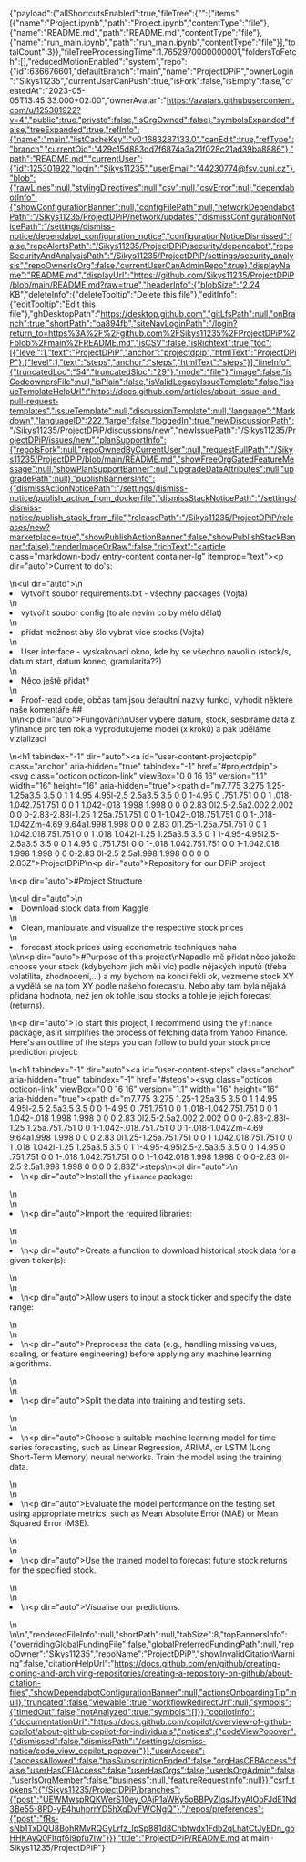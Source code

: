 {"payload":{"allShortcutsEnabled":true,"fileTree":{"":{"items":[{"name":"Project.ipynb","path":"Project.ipynb","contentType":"file"},{"name":"README.md","path":"README.md","contentType":"file"},{"name":"run_main.ipynb","path":"run_main.ipynb","contentType":"file"}],"totalCount":3}},"fileTreeProcessingTime":1.7652970000000001,"foldersToFetch":[],"reducedMotionEnabled":"system","repo":{"id":636676601,"defaultBranch":"main","name":"ProjectDPiP","ownerLogin":"Sikys11235","currentUserCanPush":true,"isFork":false,"isEmpty":false,"createdAt":"2023-05-05T13:45:33.000+02:00","ownerAvatar":"https://avatars.githubusercontent.com/u/125301922?v=4","public":true,"private":false,"isOrgOwned":false},"symbolsExpanded":false,"treeExpanded":true,"refInfo":{"name":"main","listCacheKey":"v0:1683287133.0","canEdit":true,"refType":"branch","currentOid":"429c15d883dd7f6874a3a21f028c21ad39ba8886"},"path":"README.md","currentUser":{"id":125301922,"login":"Sikys11235","userEmail":"44230774@fsv.cuni.cz"},"blob":{"rawLines":null,"stylingDirectives":null,"csv":null,"csvError":null,"dependabotInfo":{"showConfigurationBanner":null,"configFilePath":null,"networkDependabotPath":"/Sikys11235/ProjectDPiP/network/updates","dismissConfigurationNoticePath":"/settings/dismiss-notice/dependabot_configuration_notice","configurationNoticeDismissed":false,"repoAlertsPath":"/Sikys11235/ProjectDPiP/security/dependabot","repoSecurityAndAnalysisPath":"/Sikys11235/ProjectDPiP/settings/security_analysis","repoOwnerIsOrg":false,"currentUserCanAdminRepo":true},"displayName":"README.md","displayUrl":"https://github.com/Sikys11235/ProjectDPiP/blob/main/README.md?raw=true","headerInfo":{"blobSize":"2.24 KB","deleteInfo":{"deleteTooltip":"Delete this file"},"editInfo":{"editTooltip":"Edit this file"},"ghDesktopPath":"https://desktop.github.com","gitLfsPath":null,"onBranch":true,"shortPath":"ba894fb","siteNavLoginPath":"/login?return_to=https%3A%2F%2Fgithub.com%2FSikys11235%2FProjectDPiP%2Fblob%2Fmain%2FREADME.md","isCSV":false,"isRichtext":true,"toc":[{"level":1,"text":"ProjectDPiP","anchor":"projectdpip","htmlText":"ProjectDPiP"},{"level":1,"text":"steps","anchor":"steps","htmlText":"steps"}],"lineInfo":{"truncatedLoc":"54","truncatedSloc":"29"},"mode":"file"},"image":false,"isCodeownersFile":null,"isPlain":false,"isValidLegacyIssueTemplate":false,"issueTemplateHelpUrl":"https://docs.github.com/articles/about-issue-and-pull-request-templates","issueTemplate":null,"discussionTemplate":null,"language":"Markdown","languageID":222,"large":false,"loggedIn":true,"newDiscussionPath":"/Sikys11235/ProjectDPiP/discussions/new","newIssuePath":"/Sikys11235/ProjectDPiP/issues/new","planSupportInfo":{"repoIsFork":null,"repoOwnedByCurrentUser":null,"requestFullPath":"/Sikys11235/ProjectDPiP/blob/main/README.md","showFreeOrgGatedFeatureMessage":null,"showPlanSupportBanner":null,"upgradeDataAttributes":null,"upgradePath":null},"publishBannersInfo":{"dismissActionNoticePath":"/settings/dismiss-notice/publish_action_from_dockerfile","dismissStackNoticePath":"/settings/dismiss-notice/publish_stack_from_file","releasePath":"/Sikys11235/ProjectDPiP/releases/new?marketplace=true","showPublishActionBanner":false,"showPublishStackBanner":false},"renderImageOrRaw":false,"richText":"<article class=\"markdown-body entry-content container-lg\" itemprop=\"text\"><p dir=\"auto\">Current to do's:</p>\n<ul dir=\"auto\">\n<li>vytvořit soubor requirements.txt - všechny packages (Vojta)</li>\n<li>vytvořit soubor config (to ale nevím co by mělo dělat)</li>\n<li>přidat možnost aby šlo vybrat více stocks (Vojta)</li>\n<li>User interface - vyskakovací okno, kde by se všechno navolilo (stock/s, datum start, datum konec, granularita??)</li>\n<li>Něco ještě přidat?</li>\n<li>Proof-read code, občas tam jsou defaultní názvy funkcí, vyhodit některé naše komentáře ##</li>\n</ul>\n<p dir=\"auto\">Fungování:\nUser vybere datum, stock, sesbíráme data z yfinance pro ten rok a vyprodukujeme model (x kroků) a pak uděláme vizializaci</p>\n<h1 tabindex=\"-1\" dir=\"auto\"><a id=\"user-content-projectdpip\" class=\"anchor\" aria-hidden=\"true\" tabindex=\"-1\" href=\"#projectdpip\"><svg class=\"octicon octicon-link\" viewBox=\"0 0 16 16\" version=\"1.1\" width=\"16\" height=\"16\" aria-hidden=\"true\"><path d=\"m7.775 3.275 1.25-1.25a3.5 3.5 0 1 1 4.95 4.95l-2.5 2.5a3.5 3.5 0 0 1-4.95 0 .751.751 0 0 1 .018-1.042.751.751 0 0 1 1.042-.018 1.998 1.998 0 0 0 2.83 0l2.5-2.5a2.002 2.002 0 0 0-2.83-2.83l-1.25 1.25a.751.751 0 0 1-1.042-.018.751.751 0 0 1-.018-1.042Zm-4.69 9.64a1.998 1.998 0 0 0 2.83 0l1.25-1.25a.751.751 0 0 1 1.042.018.751.751 0 0 1 .018 1.042l-1.25 1.25a3.5 3.5 0 1 1-4.95-4.95l2.5-2.5a3.5 3.5 0 0 1 4.95 0 .751.751 0 0 1-.018 1.042.751.751 0 0 1-1.042.018 1.998 1.998 0 0 0-2.83 0l-2.5 2.5a1.998 1.998 0 0 0 0 2.83Z\"></path></svg></a>ProjectDPiP</h1>\n<p dir=\"auto\">Repository for our DPiP project</p>\n<p dir=\"auto\">#Project Structure</p>\n<ul dir=\"auto\">\n<li>Download stock data from Kaggle</li>\n<li>Clean, manipulate and visualize the respective stock prices</li>\n<li>forecast stock prices using econometric techniques haha</li>\n</ul>\n<p dir=\"auto\">#Purpose of this project\nNapadlo mě přidat něco jakože choose your stock (kdybychom jich měli víc) podle nějakých inputů (třeba volatilita, zhodnocení,...) a my bychom na konci řekli ok, vezmeme stock XY a vydělá se na tom XY podle našeho forecastu. Nebo aby tam byla nějaká přidaná hodnota, než jen ok tohle jsou stocks a tohle je jejich forecast (returns).</p>\n<p dir=\"auto\">To start this project, I recommend using the <code>yfinance</code> package, as it simplifies the process of fetching data from Yahoo Finance. Here's an outline of the steps you can follow to build your stock price prediction project:</p>\n<h1 tabindex=\"-1\" dir=\"auto\"><a id=\"user-content-steps\" class=\"anchor\" aria-hidden=\"true\" tabindex=\"-1\" href=\"#steps\"><svg class=\"octicon octicon-link\" viewBox=\"0 0 16 16\" version=\"1.1\" width=\"16\" height=\"16\" aria-hidden=\"true\"><path d=\"m7.775 3.275 1.25-1.25a3.5 3.5 0 1 1 4.95 4.95l-2.5 2.5a3.5 3.5 0 0 1-4.95 0 .751.751 0 0 1 .018-1.042.751.751 0 0 1 1.042-.018 1.998 1.998 0 0 0 2.83 0l2.5-2.5a2.002 2.002 0 0 0-2.83-2.83l-1.25 1.25a.751.751 0 0 1-1.042-.018.751.751 0 0 1-.018-1.042Zm-4.69 9.64a1.998 1.998 0 0 0 2.83 0l1.25-1.25a.751.751 0 0 1 1.042.018.751.751 0 0 1 .018 1.042l-1.25 1.25a3.5 3.5 0 1 1-4.95-4.95l2.5-2.5a3.5 3.5 0 0 1 4.95 0 .751.751 0 0 1-.018 1.042.751.751 0 0 1-1.042.018 1.998 1.998 0 0 0-2.83 0l-2.5 2.5a1.998 1.998 0 0 0 0 2.83Z\"></path></svg></a>steps</h1>\n<ol dir=\"auto\">\n<li>\n<p dir=\"auto\">Install the <code>yfinance</code> package:</p>\n</li>\n<li>\n<p dir=\"auto\">Import the required libraries:</p>\n</li>\n<li>\n<p dir=\"auto\">Create a function to download historical stock data for a given ticker(s):</p>\n</li>\n<li>\n<p dir=\"auto\">Allow users to input a stock ticker and specify the date range:</p>\n</li>\n<li>\n<p dir=\"auto\">Preprocess the data (e.g., handling missing values, scaling, or feature engineering) before applying any machine learning algorithms.</p>\n</li>\n<li>\n<p dir=\"auto\">Split the data into training and testing sets.</p>\n</li>\n<li>\n<p dir=\"auto\">Choose a suitable machine learning model for time series forecasting, such as Linear Regression, ARIMA, or LSTM (Long Short-Term Memory) neural networks. Train the model using the training data.</p>\n</li>\n<li>\n<p dir=\"auto\">Evaluate the model performance on the testing set using appropriate metrics, such as Mean Absolute Error (MAE) or Mean Squared Error (MSE).</p>\n</li>\n<li>\n<p dir=\"auto\">Use the trained model to forecast future stock returns for the specified stock.</p>\n</li>\n<li>\n<p dir=\"auto\">Visualise our predictions.</p>\n</li>\n</ol>\n</article>","renderedFileInfo":null,"shortPath":null,"tabSize":8,"topBannersInfo":{"overridingGlobalFundingFile":false,"globalPreferredFundingPath":null,"repoOwner":"Sikys11235","repoName":"ProjectDPiP","showInvalidCitationWarning":false,"citationHelpUrl":"https://docs.github.com/en/github/creating-cloning-and-archiving-repositories/creating-a-repository-on-github/about-citation-files","showDependabotConfigurationBanner":null,"actionsOnboardingTip":null},"truncated":false,"viewable":true,"workflowRedirectUrl":null,"symbols":{"timedOut":false,"notAnalyzed":true,"symbols":[]}},"copilotInfo":{"documentationUrl":"https://docs.github.com/copilot/overview-of-github-copilot/about-github-copilot-for-individuals","notices":{"codeViewPopover":{"dismissed":false,"dismissPath":"/settings/dismiss-notice/code_view_copilot_popover"}},"userAccess":{"accessAllowed":false,"hasSubscriptionEnded":false,"orgHasCFBAccess":false,"userHasCFIAccess":false,"userHasOrgs":false,"userIsOrgAdmin":false,"userIsOrgMember":false,"business":null,"featureRequestInfo":null}},"csrf_tokens":{"/Sikys11235/ProjectDPiP/branches":{"post":"UEWMwspRQKWerS10ey_OAjP1aWKy5oBBPyZlqsJfxyAlObFJdE1Nd3Be55-8PD-yE4huhprrYD5hXqDvFWCNgQ"},"/repos/preferences":{"post":"fRs-sNb1TxDQU8BohRMvRQGyLrfz_IpSp881d8Chbtwdx1Fdb2qLhatCtJyEDn_goHHKAyQ0FItqf6l9pfu7Iw"}}},"title":"ProjectDPiP/README.md at main · Sikys11235/ProjectDPiP"}